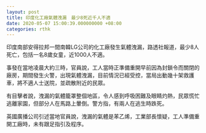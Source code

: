 ```yaml
---
layout: post
title: 印度化工廠氣體洩漏　最少8死近千人不適
date: 2020-05-07 15:00:39.000000000 +08:00
categories: rthk
---
```


印度南部安得拉邦一間南韓LG公司的化工廠發生氣體洩漏，路透社報道，最少8人死亡，包括一名8歲女童，近1000人不適。

事發在當地凌晨大約三時，官員說，工人當時正準備重開早前因為封鎖令而關閉的廠房，期間發生火警，出現氣體洩漏，目前情況已經受控，當局出動幾十架救護車，將不適人士送院，並疏散附近的民眾。

有目擊者說，洩漏的氣體籠罩整個地區，令人感到呼吸困難及眼睛灼熱，民眾慌忙逃離家園，但部分人在馬路上暈倒。警方指，有兩人在逃生時跌死。

英國廣播公司引述當地官員說，洩漏的氣體是苯乙烯，工業部長懷疑，工人準備重開工廠時，未有跟足指引及程序。
